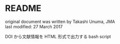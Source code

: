 # README #

original document was written by Takashi Unuma, JMA  
last modified: 27 March 2017

DOI から文献情報を HTML 形式で出力する bash script
